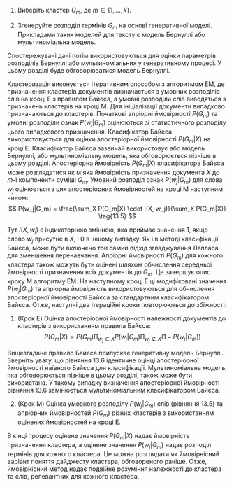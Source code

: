 1. Виберіть кластер $G_m$, де $m \in \{1, \ldots, k\}$.

2. Згенеруйте розподіл термінів $G_m$ на основі генеративної моделі. Прикладами таких моделей для тексту є модель Бернуллі або мультиноміальна модель.

Спостережувані дані потім використовуються для оцінки параметрів розподілів Бернуллі або мультиноміальних у генеративному процесі. У цьому розділі буде обговорюватися модель Бернуллі.

Кластеризація виконується ітеративним способом з алгоритмом EM, де призначення кластерів документів визначається з умовних розподілів слів на кроці E з правилом Байєса, а умовні розподіли слів виводяться з призначень кластерів на кроці M. Для ініціалізації документи випадково призначаються до кластерів. Початкові апріорні ймовірності $P(G_m)$ та умовні розподіли ознак $P(w_j|G_m)$ оцінюються зі статистичного розподілу цього випадкового призначення. Класифікатор Байєса використовується для оцінки апостеріорної ймовірності $P(G_m|X)$ на кроці E. Класифікатор Байєса зазвичай використовує або модель Бернуллі, або мультиноміальну модель, яка обговорюється пізніше в цьому розділі. Апостеріорна ймовірність $P(G_m|X)$ класифікатора Байєса може розглядатися як м'яка ймовірність призначення документа $X$ до $m$-ї компоненти суміші $G_m$. Умовний розподіл ознак $P(w_j|G_m)$ для слова $w_j$ оцінюється з цих апостеріорних ймовірностей на кроці M наступним чином:
$$
P(w_j|G_m) = \frac{\sum_X P(G_m|X) \cdot I(X, w_j)}{\sum_X P(G_m|X)} \tag{13.5}
$$

Тут $I(X, w_j)$ є індикаторною змінною, яка приймає значення 1, якщо слово $w_j$ присутнє в $X$, і 0 в іншому випадку. Як і в методі класифікації Байєса, може бути включено той самий підхід згладжування Лапласа для зменшення перенавчання. Апріорні ймовірності $P(G_m)$ для кожного кластера також можуть бути оцінені шляхом обчислення середньої ймовірності призначення всіх документів до $G_m$. Це завершує опис кроку M алгоритму EM. На наступному кроці E ці модифіковані значення $P(w_j|G_m)$ та апріорна ймовірність використовуються для обчислення апостеріорної ймовірності Байєса за стандартним класифікатором Байєса. Отже, наступні два ітераційні кроки повторюються до збіжності:

1. (Крок E) Оцінка апостеріорної ймовірності належності документів до кластерів з використанням правила Байєса:
$$
P(G_m|X) \propto P(G_m) \prod_{w_j \in X} P(w_j|G_m) \prod_{w_j \notin X} (1 - P(w_j|G_m)) \tag{13.6}
$$

Вищезгадане правило Байєса припускає генеративну модель Бернуллі. Зверніть увагу, що рівняння 13.6 ідентичне оцінці апостеріорної ймовірності наївного Байєса для класифікації. Мультиноміальна модель, яка обговорюється пізніше в цьому розділі, також може бути використана. У такому випадку визначення апостеріорної ймовірності рівняння 13.6 замінюється мультиноміальним класифікатором Байєса.

2. (Крок M) Оцінка умовного розподілу $P(w_j|G_m)$ слів (рівняння 13.5) та апріорних ймовірностей $P(G_m)$ різних кластерів з використанням оцінених ймовірностей на кроці E.

В кінці процесу оцінене значення $P(G_m|X)$ надає ймовірність призначення кластера, а оцінене значення $P(w_j|G_m)$ надає розподіл термінів для кожного кластера. Це можна розглядати як ймовірнісний варіант поняття дайджесту кластера, обговореного раніше. Отже, ймовірнісний метод надає подвійне розуміння належності до кластера та слів, релевантних для кожного кластера.